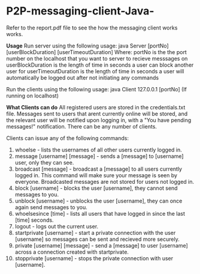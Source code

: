 # P2P-messaging-client-Java-
Refer to the report.pdf file to see the how the messaging client works works. 

**Usage**
Run server using the following usage: java Server [portNo] [userBlockDuration] [userTimeoutDuration]
Where:
  portNo is the the port number on the localhost that you want to server to recieve messsages on
  userBlockDuration is the length of time in seconds a user can block another user for
  userTimeoutDuration is the length of time in seconds a user will automatically be logged out after not initiating any commands
  
 Run the clients using the following usage: java Client 127.0.0.1 [portNo] (If running on localhost)
 
 **What Clients can do**
 All registered users are stored in the credentials.txt file.
 Messages sent to users that arent currently online will be stored, and the relevant user will be notified upon logging in, with a "You have pending messages!" notification. 
 There can be any number of clients.
 
 Clients can issue any of the following commands:
  1. whoelse - lists the usernames of all other users currently logged in.
  2. message [username] [message] - sends a [message] to [username] user, only they can see.
  3. broadcast [message] - broadcast a [message] to all users currently logged in. This command will make sure your message is seen by everyone. Broadcasted messages are not stored for users not logged in. 
  4. block [username] - blocks the user [username], they cannot send messages to you.
  5. unblock [username] - unblocks the user [username], they can once again send messages to you.
  6. whoelsesince [time] - lists all users that have logged in since the last [time] seconds.
  7. logout - logs out the current user.
  8. startprivate [username] - start a private connection with the user [username] so messages can be sent and recieved more securely.
  9. private [username] [message] - send a [message] to user [username] across a connection created with startprivate.
  10. stopprivate [username] - stops the private connection with user [username].
